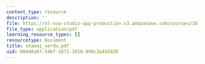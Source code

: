 ```yaml
---
content_type: resource
description: ''
file: https://ol-ocw-studio-app-production.s3.amazonaws.com/courses/18-996-random-matrix-theory-and-its-applications-spring-2004/80d40a6754bf16713d18890c3a445028_shamai_verdu.pdf
file_type: application/pdf
learning_resource_types: []
resourcetype: Document
title: shamai_verdu.pdf
uid: 80d40a67-54bf-1671-3d18-890c3a445028
---
```


